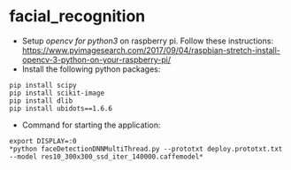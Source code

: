 # facial_recognition
- Setup _opencv for python3_ on raspberry pi. Follow these instructions: https://www.pyimagesearch.com/2017/09/04/raspbian-stretch-install-opencv-3-python-on-your-raspberry-pi/
- Install the following python packages:
```pip install numpy
pip install scipy
pip install scikit-image
pip install dlib
pip install ubidots==1.6.6
```
- Command for starting the application:<br/> 
``` 
export DISPLAY=:0
*python faceDetectionDNNMultiThread.py --prototxt deploy.prototxt.txt --model res10_300x300_ssd_iter_140000.caffemodel*
```
